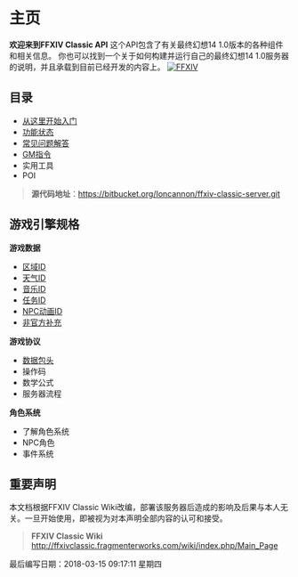 # 主页

**欢迎来到FFXIV Classic API**
这个API包含了有关最终幻想14 1.0版本的各种组件和相关信息。
你也可以找到一个关于如何构建并运行自己的最终幻想14 1.0服务器的说明，并且承载到目前已经开发的内容上。
[![FFXIV](http://mydcs.f3322.net:11002/server/../Public/Uploads/2018-03-15/5aaa7f92e7be2.png "FFXIV")](http://mydcs.f3322.net:11002/server/../Public/Uploads/2018-03-15/5aaa7f92e7be2.png "FFXIV")

## 目录
- [从这里开始入门](http://mydcs.f3322.net:11002/web/#/1?page_id=3 "构建项目")
- [功能状态](http://mydcs.f3322.net:11002/web/#/1?page_id=4 "功能状态")
- [常见问题解答](http://mydcs.f3322.net:11002/web/#/1?page_id=5 "常见问题解答")
- [GM指令](http://mydcs.f3322.net:11002/web/#/1?page_id=7 "GM指令")
- 实用工具
- POI

> **源代码地址**：https://bitbucket.org/Ioncannon/ffxiv-classic-server.git

## 游戏引擎规格
**游戏数据**
- [区域ID](http://mydcs.f3322.net:11002/web/#/1?page_id=6 "区域ID")
- [天气ID](http://mydcs.f3322.net:11002/web/#/1?page_id=8 "天气ID")
- [音乐ID](http://mydcs.f3322.net:11002/web/#/1?page_id=13 "音乐ID")
- [任务ID](http://mydcs.f3322.net:11002/web/#/1?page_id=10 "任务ID")
- [NPC动画ID](http://mydcs.f3322.net:11002/web/#/1?page_id=11 "NPC动画ID")
- [非官方补充](http://mydcs.f3322.net:11002/web/#/1?page_id=12 "非官方补充")

**游戏协议**
- [数据包头](http://mydcs.f3322.net:11002/web/#/1?page_id=14 "数据包头")
- 操作码
- 数学公式
- 服务器流程

**角色系统**
- 了解角色系统
- NPC角色
- 事件系统

## 重要声明
本文档根据FFXIV Classic Wiki改编，部署该服务器后造成的影响及后果与本人无关。一旦开始使用，即被视为对本声明全部内容的认可和接受。
> **FFXIV Classic Wiki** http://ffxivclassic.fragmenterworks.com/wiki/index.php/Main_Page

最后编写日期：2018-03-15 09:17:11 星期四





